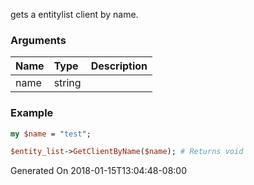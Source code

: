 gets a entitylist client by name.
### Arguments
**Name**|**Type**|**Description**
:---|:---|:---
name|string|

### Example

```perl
my $name = "test";

$entity_list->GetClientByName($name); # Returns void
```


Generated On 2018-01-15T13:04:48-08:00